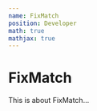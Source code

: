 ```yaml
---
name: FixMatch
position: Developer
math: true
mathjax: true
---
```


# FixMatch

This is about FixMatch...